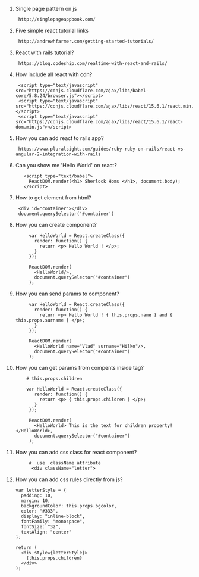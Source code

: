 1. Single page pattern on js
        
        http://singlepageappbook.com/
1. Five simple react tutorial links
        
        http://andrewhfarmer.com/getting-started-tutorials/
1. React with rails tutorial?
    
        https://blog.codeship.com/realtime-with-react-and-rails/
2. How include all react with cdn?
    
        <script type="text/javascript" src="https://cdnjs.cloudflare.com/ajax/libs/babel-core/5.8.24/browser.js"></script>
        <script type="text/javascript" src="https://cdnjs.cloudflare.com/ajax/libs/react/15.6.1/react.min.js"></script>
        <script type="text/javascript" src="https://cdnjs.cloudflare.com/ajax/libs/react/15.6.1/react-dom.min.js"></script>

3. How you can add react to rails app?
        
        https://www.pluralsight.com/guides/ruby-ruby-on-rails/react-vs-angular-2-integration-with-rails
4. Can you show me 'Hello World' on react?
          
          <script type="text/babel">
            ReactDOM.render(<h1> Sherlock Homs </h1>, document.body);
          </script>
5. How to get element from html?

        <div id="container"></div>
        document.querySelector('#container')

6. How you can create component?
        
            var HelloWorld = React.createClass({
              render: function() {
                return <p> Hello World ! </p>;
              }
            });
            
            ReactDOM.render(
              <HelloWorld/>,
              document.querySelector("#container")
            );
            
7. How you can send params to component?

            var HelloWorld = React.createClass({
              render: function() {
                return <p> Hello World ! { this.props.name } and { this.props.surname } </p>;
              }
            });
            
            ReactDOM.render(
              <HelloWorld name="Vlad" surname="Hilko"/>,
              document.querySelector("#container")
            );
8. How you can get params from compents inside tag?
           
           # this.props.children
           
           var HelloWorld = React.createClass({
              render: function() {
                return <p> { this.props.children } </p>;
              }
            });
            
            ReactDOM.render(
              <HelloWorld> This is the text for children property! </HelloWorld>,
              document.querySelector("#container")
            );        
        
9. How you can add css class for react component?
            
            #  use  className attribute
             <div className="letter">

10. How you can add css rules directly from js?
                
        var letterStyle = {
          padding: 10,
          margin: 10,
          backgroundColor: this.props.bgcolor,
          color: "#333",
          display: "inline-block",
          fontFamily: "monospace",
          fontSize: "32",
          textAlign: "center"
        };

        return (
          <div style={letterStyle}>
            {this.props.children}
          </div>
        );              
